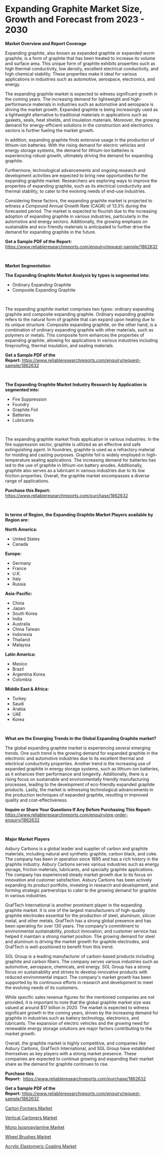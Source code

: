 <p><h1>Expanding Graphite Market Size, Growth and Forecast from 2023 - 2030</h1></p><p><strong>Market Overview and Report Coverage</strong></p>
<p><p>Expanding graphite, also known as expanded graphite or expanded worm graphite, is a form of graphite that has been treated to increase its volume and surface area. This unique form of graphite exhibits properties such as high thermal conductivity, low density, excellent electrical conductivity, and high chemical stability. These properties make it ideal for various applications in industries such as automotive, aerospace, electronics, and energy.</p><p>The expanding graphite market is expected to witness significant growth in the coming years. The increasing demand for lightweight and high-performance materials in industries such as automotive and aerospace is driving the market growth. Expanded graphite is being increasingly used as a lightweight alternative to traditional materials in applications such as gaskets, seals, heat shields, and insulation materials. Moreover, the growing demand for energy-efficient solutions in the construction and electronics sectors is further fueling the market growth.</p><p>In addition, expanding graphite finds extensive usage in the production of lithium-ion batteries. With the rising demand for electric vehicles and energy storage systems, the demand for lithium-ion batteries is experiencing robust growth, ultimately driving the demand for expanding graphite.</p><p>Furthermore, technological advancements and ongoing research and development activities are expected to bring new opportunities for the expanding graphite market. Researchers are exploring ways to improve the properties of expanding graphite, such as its electrical conductivity and thermal stability, to cater to the evolving needs of end-use industries.</p><p>Considering these factors, the expanding graphite market is projected to witness a Compound Annual Growth Rate (CAGR) of 13.3% during the forecasted period. The market is expected to flourish due to the increasing adoption of expanding graphite in various industries, particularly in the automotive and energy sectors. Additionally, the growing emphasis on sustainable and eco-friendly materials is anticipated to further drive the demand for expanding graphite in the future.</p></p>
<p><strong>Get a Sample PDF of the Report:</strong> <a href="https://www.reliableresearchreports.com/enquiry/request-sample/1862632">https://www.reliableresearchreports.com/enquiry/request-sample/1862632</a></p>
<p>&nbsp;</p>
<p><strong>Market Segmentation</strong></p>
<p><strong>The Expanding Graphite Market Analysis by types is segmented into:</strong></p>
<p><ul><li>Ordinary Expanding Graphite</li><li>Composite Expanding Graphite</li></ul></p>
<p>&nbsp;</p>
<p><p>The expanding graphite market comprises two types: ordinary expanding graphite and composite expanding graphite. Ordinary expanding graphite refers to the natural form of graphite that can expand upon heating due to its unique structure. Composite expanding graphite, on the other hand, is a combination of ordinary expanding graphite with other materials, such as polymers or metals. This composite form enhances the properties of expanding graphite, allowing for applications in various industries including fireproofing, thermal insulation, and sealing materials.</p></p>
<p><strong>Get a Sample PDF of the Report:</strong>&nbsp;<a href="https://www.reliableresearchreports.com/enquiry/request-sample/1862632">https://www.reliableresearchreports.com/enquiry/request-sample/1862632</a></p>
<p>&nbsp;</p>
<p><strong>The Expanding Graphite Market Industry Research by Application is segmented into:</strong></p>
<p><ul><li>Fire Suppression</li><li>Foundry</li><li>Graphite Foil</li><li>Batteries</li><li>Lubricants</li></ul></p>
<p>&nbsp;</p>
<p><p>The expanding graphite market finds application in various industries. In the fire suppression sector, graphite is utilized as an effective and safe extinguishing agent. In foundries, graphite is used as a refractory material for molding and casting purposes. Graphite foil is widely employed in high-temperature sealing applications. The increasing demand for batteries has led to the use of graphite in lithium-ion battery anodes. Additionally, graphite also serves as a lubricant in various industries due to its low friction properties. Overall, the graphite market encompasses a diverse range of applications.</p></p>
<p><strong>Purchase this Report:</strong>&nbsp; <a href="https://www.reliableresearchreports.com/purchase/1862632">https://www.reliableresearchreports.com/purchase/1862632</a></p>
<p>&nbsp;</p>
<p><strong>In terms of Region, the Expanding Graphite Market Players available by Region are:</strong></p>
<p>
    <p> <strong> North America: </strong>
        <ul>
            <li>United States</li>
            <li>Canada</li>
        </ul>
        </p> 
    <p> <strong> Europe: </strong>
        <ul>
            <li>Germany</li>
            <li>France</li>
            <li>U.K.</li>
            <li>Italy</li>
            <li>Russia</li>
        </ul>
        </p> 
    <p> <strong> Asia-Pacific: </strong>
        <ul>
            <li>China</li>
            <li>Japan</li>
            <li>South Korea</li>
            <li>India</li>
            <li>Australia</li>
            <li>China Taiwan</li>
            <li>Indonesia</li>
            <li>Thailand</li>
            <li>Malaysia</li>
        </ul>
        </p> 
    <p> <strong> Latin America: </strong>
        <ul>
            <li>Mexico</li>
            <li>Brazil</li>
            <li>Argentina Korea</li>
            <li>Colombia</li>
        </ul>
        </p> 
    <p> <strong> Middle East & Africa: </strong>
        <ul>
            <li>Turkey</li>
            <li>Saudi</li>
            <li>Arabia</li>
            <li>UAE</li>
            <li>Korea</li>
        </ul>
    </p>
    </p>
<p>&nbsp;</p>
<p><strong>What are the Emerging Trends in the Global Expanding Graphite market?</strong></p>
<p><p>The global expanding graphite market is experiencing several emerging trends. One such trend is the growing demand for expanded graphite in the electronic and automotive industries due to its excellent thermal and electrical conductivity properties. Another trend is the increasing use of expanded graphite in energy storage systems, such as lithium-ion batteries, as it enhances their performance and longevity. Additionally, there is a rising focus on sustainable and environmentally friendly manufacturing processes, leading to the development of eco-friendly expanded graphite products. Lastly, the market is witnessing technological advancements in the production techniques of expanded graphite, resulting in improved quality and cost-effectiveness.</p></p>
<p><strong>Inquire or Share Your Questions If Any Before Purchasing This Report</strong>- <a href="https://www.reliableresearchreports.com/enquiry/pre-order-enquiry/1862632">https://www.reliableresearchreports.com/enquiry/pre-order-enquiry/1862632</a></p>
<p>&nbsp;</p>
<p><strong>Major Market Players</strong></p>
<p><p>Asbury Carbons is a global leader and supplier of carbon and graphite materials, including natural and synthetic graphite, carbon black, and coke. The company has been in operation since 1895 and has a rich history in the graphite industry. Asbury Carbons serves various industries such as energy storage, friction materials, lubricants, and specialty graphite applications. The company has experienced steady market growth due to its focus on innovation and customer satisfaction. Asbury Carbons has been actively expanding its product portfolio, investing in research and development, and forming strategic partnerships to cater to the growing demand for graphite in various industries.</p><p>GrafTech International is another prominent player in the expanding graphite market. It is one of the largest manufacturers of high-quality graphite electrodes essential for the production of steel, aluminum, silicon metal, and other metals. GrafTech has a strong global presence and has been operating for over 130 years. The company's commitment to environmental sustainability, product innovation, and customer service has helped it maintain a strong market position. The growing demand for steel and aluminum is driving the market growth for graphite electrodes, and GrafTech is well-positioned to benefit from this trend.</p><p>SGL Group is a leading manufacturer of carbon-based products including graphite and carbon fibers. The company serves various industries such as automotive, aerospace, chemicals, and energy. SGL Group has a strong focus on sustainability and strives to develop innovative products with reduced environmental impact. The company's market growth has been supported by its continuous efforts in research and development to meet the evolving needs of its customers.</p><p>While specific sales revenue figures for the mentioned companies are not provided, it is important to note that the global graphite market size was valued at around $17 billion in 2020. The market is expected to witness significant growth in the coming years, driven by the increasing demand for graphite in industries such as battery technology, electronics, and lubricants. The expansion of electric vehicles and the growing need for renewable energy storage solutions are major factors contributing to the market growth.</p><p>Overall, the graphite market is highly competitive, and companies like Asbury Carbons, GrafTech International, and SGL Group have established themselves as key players with a strong market presence. These companies are expected to continue growing and expanding their market share as the demand for graphite continues to rise.</p></p>
<p><strong>Purchase this Report:</strong>&nbsp;&nbsp;<a href="https://www.reliableresearchreports.com/purchase/1862632">https://www.reliableresearchreports.com/purchase/1862632</a></p>
<p></p>
<p><strong>Get a Sample PDF of the Report:</strong>&nbsp;<a href="https://www.reliableresearchreports.com/enquiry/request-sample/1862632">https://www.reliableresearchreports.com/enquiry/request-sample/1862632</a></p>
<p><p><a href="https://medium.com/@itzelheller546/carton-formers-market-analysis-and-sze-forecasted-for-period-from-2023-to-2030-0abef22d91ec">Carton Formers Market</a></p><p><a href="https://medium.com/@lauryframi644/vertical-cartoners-market-outlook-industry-overview-and-forecast-2023-to-2030-31a2b6c5747c">Vertical Cartoners Market</a></p><p><a href="https://github.com/ChiragRp1/Market-Research-Report-List-1/blob/main/mono-isopropylamine-market.md">Mono IsopropylamIne Market</a></p><p><a href="https://medium.com/@mikeflatley6362/wheel-brushes-market-trends-and-market-analysis-forecasted-for-period-2023-2030-deae3c9388d6">Wheel Brushes Market</a></p><p><a href="https://github.com/ChiragRP21/Market-Research-Report-List-1/blob/main/acrylic-elastomeric-coating-market.md">Acrylic Elastomeric Coating Market</a></p></p>